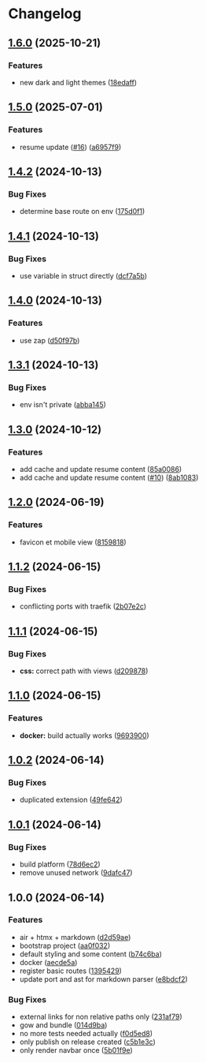 # Changelog

## [1.6.0](https://github.com/shortcuts/codes/compare/v1.5.0...v1.6.0) (2025-10-21)


### Features

* new dark and light themes ([18edaff](https://github.com/shortcuts/codes/commit/18edafff508a3fa78b33fc354863b27b5117c8f2))

## [1.5.0](https://github.com/shortcuts/codes/compare/v1.4.2...v1.5.0) (2025-07-01)

### Features

- resume update ([#16](https://github.com/shortcuts/codes/issues/16)) ([a6957f9](https://github.com/shortcuts/codes/commit/a6957f9ce2ad004e75f357223d6cc2adfb719299))

## [1.4.2](https://github.com/shortcuts/codes/compare/v1.4.1...v1.4.2) (2024-10-13)

### Bug Fixes

- determine base route on env ([175d0f1](https://github.com/shortcuts/codes/commit/175d0f18c218bf384a55f18e2e450c3be0d2ca04))

## [1.4.1](https://github.com/shortcuts/codes/compare/v1.4.0...v1.4.1) (2024-10-13)

### Bug Fixes

- use variable in struct directly ([dcf7a5b](https://github.com/shortcuts/codes/commit/dcf7a5bb86b4777fd2f557defa8b42c839920879))

## [1.4.0](https://github.com/shortcuts/codes/compare/v1.3.1...v1.4.0) (2024-10-13)

### Features

- use zap ([d50f97b](https://github.com/shortcuts/codes/commit/d50f97b567a92b109d60bb46a5aa0e11db1c2feb))

## [1.3.1](https://github.com/shortcuts/codes/compare/v1.3.0...v1.3.1) (2024-10-13)

### Bug Fixes

- env isn't private ([abba145](https://github.com/shortcuts/codes/commit/abba145246905a39ed7ddc1df3082a805105c352))

## [1.3.0](https://github.com/shortcuts/codes/compare/v1.2.0...v1.3.0) (2024-10-12)

### Features

- add cache and update resume content ([85a0086](https://github.com/shortcuts/codes/commit/85a0086d624c903c21e4a2a58b97f140ecd02b9b))
- add cache and update resume content ([#10](https://github.com/shortcuts/codes/issues/10)) ([8ab1083](https://github.com/shortcuts/codes/commit/8ab1083ab9d69d23e1a4805e19fe1472f49fdd45))

## [1.2.0](https://github.com/shortcuts/codes/compare/v1.1.2...v1.2.0) (2024-06-19)

### Features

- favicon et mobile view ([8159818](https://github.com/shortcuts/codes/commit/8159818f729cadb44c73ee0965cefcbad4e4605b))

## [1.1.2](https://github.com/shortcuts/codes/compare/v1.1.1...v1.1.2) (2024-06-15)

### Bug Fixes

- conflicting ports with traefik ([2b07e2c](https://github.com/shortcuts/codes/commit/2b07e2c945da9151cee702bafae64cecd7015b61))

## [1.1.1](https://github.com/shortcuts/codes/compare/v1.1.0...v1.1.1) (2024-06-15)

### Bug Fixes

- **css:** correct path with views ([d209878](https://github.com/shortcuts/codes/commit/d209878c517f4a2b12661e9be06f6ac02a206dd5))

## [1.1.0](https://github.com/shortcuts/codes/compare/v1.0.2...v1.1.0) (2024-06-15)

### Features

- **docker:** build actually works ([9693900](https://github.com/shortcuts/codes/commit/969390001124d544dc213be38bcfa79338d1e39a))

## [1.0.2](https://github.com/shortcuts/codes/compare/v1.0.1...v1.0.2) (2024-06-14)

### Bug Fixes

- duplicated extension ([49fe642](https://github.com/shortcuts/codes/commit/49fe6429eb1be4477bdd6f2afc1449620b225138))

## [1.0.1](https://github.com/shortcuts/codes/compare/v1.0.0...v1.0.1) (2024-06-14)

### Bug Fixes

- build platform ([78d6ec2](https://github.com/shortcuts/codes/commit/78d6ec24fdc0b202f65e421dd6e71c5047ad20ff))
- remove unused network ([9dafc47](https://github.com/shortcuts/codes/commit/9dafc47da69f19600d3b7d8f2a34b0e108999de0))

## 1.0.0 (2024-06-14)

### Features

- air + htmx + markdown ([d2d59ae](https://github.com/shortcuts/codes/commit/d2d59ae18697b70593f076945e707c797bd056f1))
- bootstrap project ([aa0f032](https://github.com/shortcuts/codes/commit/aa0f032c11da944541a3090cfe126ea64cb92b67))
- default styling and some content ([b74c6ba](https://github.com/shortcuts/codes/commit/b74c6ba3343017bf427cb0d807edebcd9813891c))
- docker ([aecde5a](https://github.com/shortcuts/codes/commit/aecde5a95cb11922c0d50487d0295e285b9e8140))
- register basic routes ([1395429](https://github.com/shortcuts/codes/commit/13954298b20153fa6ed6007d345b71f9d3647f2c))
- update port and ast for markdown parser ([e8bdcf2](https://github.com/shortcuts/codes/commit/e8bdcf2b301d16c3bab5ced92a069b8e7db94d95))

### Bug Fixes

- external links for non relative paths only ([231af79](https://github.com/shortcuts/codes/commit/231af79507a3f7ef5dade94f49493b28b42bd863))
- gow and bundle ([014d9ba](https://github.com/shortcuts/codes/commit/014d9baf6368d4b234c68d5e28699ce355c2d5e7))
- no more tests needed actually ([f0d5ed8](https://github.com/shortcuts/codes/commit/f0d5ed83f653a33bacba65c9a9fa6307cd4f7971))
- only publish on release created ([c5b1e3c](https://github.com/shortcuts/codes/commit/c5b1e3cee254659b5cc5c12040f214ee9076c5e6))
- only render navbar once ([5b01f9e](https://github.com/shortcuts/codes/commit/5b01f9e46a7d749b996a90027acac9be942e9761))

